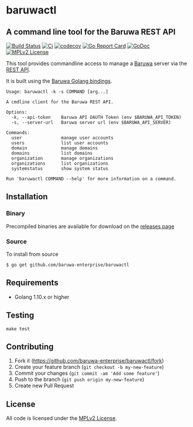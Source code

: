 # baruwactl

## A command line tool for the Baruwa REST API

[![Build Status](https://travis-ci.org/baruwa-enterprise/baruwactl.svg?branch=master)](https://travis-ci.org/baruwa-enterprise/baruwactl)
[![Ci](https://github.com/baruwa-enterprise/baruwactl/workflows/Ci/badge.svg)](https://github.com/baruwa-enterprise/baruwactl/actions?query=workflow%3ACi)
[![codecov](https://codecov.io/gh/baruwa-enterprise/baruwactl/branch/master/graph/badge.svg)](https://codecov.io/gh/baruwa-enterprise/baruwactl)
[![Go Report Card](https://goreportcard.com/badge/github.com/baruwa-enterprise/baruwactl)](https://goreportcard.com/report/github.com/baruwa-enterprise/baruwactl)
[![GoDoc](https://godoc.org/github.com/baruwa-enterprise/baruwactl?status.svg)](https://godoc.org/github.com/baruwa-enterprise/baruwactl)
[![MPLv2 License](https://img.shields.io/badge/license-MPLv2-blue.svg?style=flat-square)](https://www.mozilla.org/MPL/2.0/)

This tool provides commandline access to manage a [Baruwa](https://www.baruwa.com/)
server via the [REST API](https://www.baruwa.com/docs/api/).

It is built using the [Baruwa Golang bindings](https://github.com/baruwa-enterprise/baruwactl).

```
Usage: baruwactl -k -s COMMAND [arg...]

A cmdline client for the Baruwa REST API.
                     
Options:             
  -k, --api-token    Baruwa API OAUTH Token (env $BARUWA_API_TOKEN)
  -s, --server-url   Baruwa server url (env $BARUWA_API_SERVER)
                     
Commands:            
  user               manage user accounts
  users              list user accounts
  domain             manage domains
  domains            list domains
  organization       manage organizations
  organizations      list organizations
  systemstatus       show system status
                     
Run 'baruwactl COMMAND --help' for more information on a command.
```

## Installation

### Binary

Precompiled binaries are available for download on the
[releases page](https://github.com/baruwa-enterprise/baruwactl/releases)

### Source

To install from source

```console
$ go get github.com/baruwa-enterprise/baruwactl
```

## Requirements

* Golang 1.10.x or higher

## Testing

``make test``

## Contributing

1. Fork it (https://github.com/baruwa-enterprise/baruwactl/fork)
2. Create your feature branch (`git checkout -b my-new-feature`)
3. Commit your changes (`git commit -am 'Add some feature'`)
4. Push to the branch (`git push origin my-new-feature`)
5. Create new Pull Request


## License

All code is licensed under the
[MPLv2 License](https://github.com/baruwa-enterprise/baruwactl/blob/master/LICENSE).
